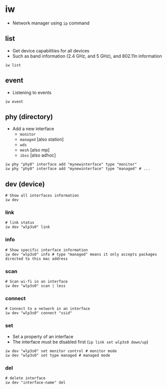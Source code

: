 # iw

- Network manager using `ip` command

## list

- Get device capabilities for all devices
- Such as band information (2.4 GHz, and 5 GHz), and 802.11n information

```shell
iw list
```

## event

- Listening to events

```shell
iw event
```

## phy (directory)

- Add a new interface
  - `monitor`
  - `managed` [also station]
  - `wds`
  - `mesh` [also mp]
  - `ibss` [also adhoc]

```shell
iw phy "phy0" interface add "mynewinterface" type "monitor"
iw phy "phy0" interface add "mynewinterface" type "managed" # ...
```

## dev (device)

```shell
# Show all interfaces information
iw dev
```

### link

```shell
# link status
iw dev "wlp3s0" link
```

### info

```shell
# Show specific interface information
iw dev "wlp3s0" info # type "managed" means it only accepts packages directed to this mac address
```

### scan

```shell
# Scan wi-fi in an interface
iw dev "wlp3s0" scan | less
```

### connect

```shell
# Connect to a network in an interface
iw dev "wlp3s0" connect "ssid"
```

### set

- Set a property of an interface
- The interface must be disabled first (`ip link set wlp3s0 down/up`)

```shell
iw dev "wlp3s0" set monitor control # monitor mode
iw dev "wlp3s0" set type managed # managed mode
```

### del

```shell
# delete interface
iw dev "interface-name" del
```
